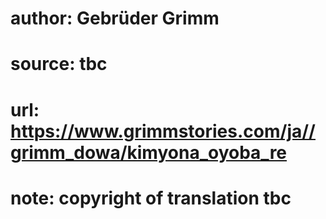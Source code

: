 # author: Gebrüder Grimm
# source: tbc
# url: https://www.grimmstories.com/ja//grimm_dowa/kimyona_oyoba_re
# note: copyright of translation tbc


